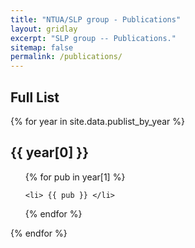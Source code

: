 ```yaml
---
title: "NTUA/SLP group - Publications"
layout: gridlay
excerpt: "SLP group -- Publications."
sitemap: false
permalink: /publications/
---
```


## Full List

{% for year in site.data.publist_by_year %}

  <h2> {{ year[0] }} </h2>

  <ul>
  {% for pub in year[1] %}

    <li> {{ pub }} </li>

  {% endfor %}
  </ul>
{% endfor %}
